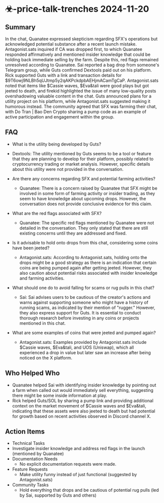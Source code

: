 # ☣-price-talk-trenches 2024-11-20

## Summary
 In the chat, Quanatee expressed skepticism regarding SFX's operations but acknowledged potential substance after a recent launch mistake. Antagonist.sats inquired if CA was dropped first, to which Quanatee responded affirmatively and mentioned insider knowledge that could be holding back immediate selling by the farm. Despite this, red flags remained unresolved according to Quanatee. Sai reported a bag drop from someone's Telegram group, while Guts confirmed Dextools paid out on his platform. Rick supported Guts with a link and transaction details for $9T6owj9NLBh5qUJtmp5y2qAKPckdpbAEHjmACamTgCaP. Antagonist.sats noted that items like $Cassie waves, $Eva&tali were good plays but got jeeted to death, and firekid highlighted the issue of many low-quality posts overshadowing valuable content in the chat. Guts announced plans for a utility project on his platform, while Antagonist.sats suggested making it humorous instead. The community agreed that SFX was farming their chat, with Do Tran | Bao Den Crypto sharing a pump code as an example of active participation and engagement within the group.

## FAQ
 - What is the utility being developed by Guts?
  - Dextools: The utility mentioned by Guts seems to be a tool or feature that they are planning to develop for their platform, possibly related to cryptocurrency trading or market analysis. However, specific details about this utility were not provided in the conversation.

- Are there any concerns regarding SFX and potential farming activities?
  - Quanatee: There is a concern raised by Quanatee that SFX might be involved in some form of farming activity or insider trading, as they seem to have knowledge about upcoming drops. However, the conversation does not provide conclusive evidence for this claim.

- What are the red flags associated with SFX?
  - Quanatee: The specific red flags mentioned by Quanatee were not detailed in the conversation. They only stated that there are still existing concerns until they are addressed and fixed.

- Is it advisable to hold onto drops from this chat, considering some coins have been jeeted?
  - Antagonist.sats: According to Antagonist.sats, holding onto the drops might be a good strategy as there is an indication that certain coins are being pumped again after getting jeeted. However, they also caution about potential risks associated with insider knowledge and farming activities.

- What should one do to avoid falling for scams or rug pulls in this chat?
  - Sai: Sai advises users to be cautious of the creator's actions and warns against supporting someone who might have a history of running scams, as indicated by their mention of "rugger." However, they also express support for Guts. It is essential to conduct thorough research before investing in any coins or projects mentioned in this chat.

- What are some examples of coins that were jeeted and pumped again?
  - Antagonist.sats: Examples provided by Antagonist.sats include $Cassie waves, $Eva&tali, and UOS (Uniswap), which all experienced a drop in value but later saw an increase after being noticed on the X platform.

## Who Helped Who
 - Quanatee helped Sai with identifying insider knowledge by pointing out a farm when called out would immediately sell everything, suggesting there might be some inside information at play.
- Rick helped Guts/SOL by sharing a pump link and providing additional context on the market movement of $Cassie waves and $Eva&tali, indicating that these assets were also jeeted to death but had potential for growth based on recent activities observed in Discord channel X.

## Action Items
 - Technical Tasks
  - Investigate insider knowledge and address red flags in the launch (mentioned by Quanatee)
- Documentation Needs
  - No explicit documentation requests were made.
- Feature Requests
  - Make utility funny instead of just functional (suggested by Antagonist.sats)
- Community Tasks
  - Hold everything that drops and be cautious of potential rug pulls (led by Sai, supported by Guts and others)

